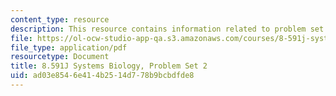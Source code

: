 ```yaml
---
content_type: resource
description: This resource contains information related to problem set 2.
file: https://ol-ocw-studio-app-qa.s3.amazonaws.com/courses/8-591j-systems-biology-fall-2014/ad03e8546e414b2514d778b9bcbdfde8_MIT8_591JF14_ProblemSet2.pdf
file_type: application/pdf
resourcetype: Document
title: 8.591J Systems Biology, Problem Set 2
uid: ad03e854-6e41-4b25-14d7-78b9bcbdfde8
---
```

